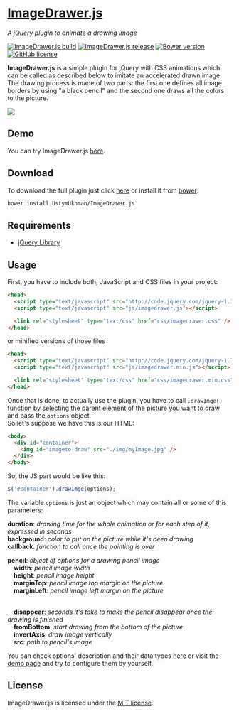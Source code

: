 # [ImageDrawer.js](http://35.158.218.205/experiments/ImageDrawer/) #

*A jQuery plugin to animate a drawing image*

[![ImageDrawer.js build](https://img.shields.io/badge/build-passing-brightgreen.svg)](https://github.com/UstymUkhman/ImageDrawer.js/blob/master/script/imagedrawer.js)
[![ImageDrawer.js release](https://img.shields.io/badge/release-v1.2.0-brightgreen.svg)](https://github.com/UstymUkhman/ImageDrawer.js)
[![Bower version](https://img.shields.io/badge/bower-v1.2.0-blue.svg)](http://bower.io/)
[![GitHub license](https://img.shields.io/cocoapods/l/AFNetworking.svg)](http://opensource.org/licenses/MIT)

**ImageDrawer.js** is a simple plugin for jQuery with CSS animations which can be called as described below to imitate an accelerated drawn image.<br>
The drawing process is made of two parts: the first one defines all image borders by using "a black pencil" and the second one draws all the colors to the picture.

![](./public/preview.gif)

## Demo

You can try ImageDrawer.js [here](http://35.158.218.205/experiments/ImageDrawer/).<br>

## Download

To download the full plugin just click [here](https://ustymukhman.github.io/ImageDrawer.js/ImageDrawer.zip)
or install it from [bower](http://bower.io/):

`````sh
bower install UstymUkhman/ImageDrawer.js
`````

## Requirements

- [jQuery Library](http://jquery.com/download/)

## Usage

First, you have to include both, JavaScript and CSS files in your project:

```html
<head>
  <script type="text/javascript" src="http://code.jquery.com/jquery-1.12.0.min.js"></script>
  <script type="text/javascript" src="js/imagedrawer.js"></script>

  <link rel="stylesheet" type="text/css" href="css/imagedrawer.css" />
</head>
```

or minified versions of those files

```html
<head>
  <script type="text/javascript" src="http://code.jquery.com/jquery-1.12.0.min.js"></script>
  <script type="text/javascript" src="js/imagedrawer.min.js"></script>

  <link rel="stylesheet" type="text/css" href="css/imagedrawer.min.css" />
</head>
```

Once that is done, to actually use the plugin, you have to call `.drawImge()` function by selecting the parent element of the picture you want to draw and pass the `options` object.<br>
So let's suppose we have this is our HTML:

```html
<body>
  <div id="container">
  	<img id="imageto-draw" src="./img/myImage.jpg" />
  </div>
</body>
```

So, the JS part would be like this:

`````javascript
$('#container').drawImge(options);
`````

The variable `options` is just an object which may contain all or some of this parameters:

**duration**: *drawing time for the whole animation or for each step of it, expressed in seconds*<br> 
**background**: *color to put on the picture while it's been drawing*<br>
**callback**: *function to call once the painting is over*<br>

**pencil**: *object of options for a drawing pencil image*<br>
&emsp;**width**: *pencil image width*<br>
&emsp;**height**: *pencil image height*<br>
&emsp;**marginTop**: *pencil image top margin on the picture*<br>
&emsp;**marginLeft**: *pencil image left margin on the picture*<br><br>

&emsp;**disappear**: *seconds it's take to make the pencil disappear once the drawing is finished*<br>
&emsp;**fromBottom**: *start drawing from the bottom of the picture*<br>
&emsp;**invertAxis**: *draw image vertically*<br>
&emsp;**src**: *path to pencil's image*<br>

You can check options' description and their data types [here](https://github.com/UstymUkhman/ImageDrawer.js/blob/master/js/imagedrawer.js) or visit the [demo page](http://35.158.218.205/experiments/ImageDrawer/) and try to configure them by yourself.

## License
ImageDrawer.js is licensed under the [MIT license](http://opensource.org/licenses/MIT).
